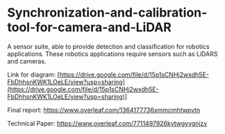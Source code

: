 # Synchronization-and-calibration-tool-for-camera-and-LiDAR
A sensor suite, able to provide detection and classification for robotics applications. These robotics applications require sensors such as LiDARS and cameras. 

Link for diagram: [https://drive.google.com/file/d/15p1sCNHj2wxdh5E-FbDhhsnKWK1LOeLE/view?usp=sharing](https://drive.google.com/file/d/15p1sCNHj2wxdh5E-FbDhhsnKWK1LOeLE/view?usp=sharing)]

Final report: https://www.overleaf.com/1364177736xmmcmhtwpvtn

Technical Paper: https://www.overleaf.com/7711497926kytwgyvgnjzv
